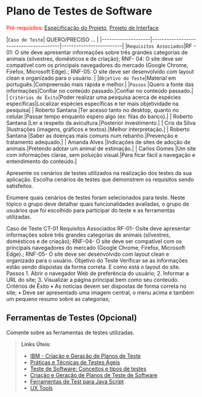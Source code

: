 # Plano de Testes de Software

<span style="color:red">Pré-requisitos: <a href="2-Especificação do Projeto.md"> Especificação do Projeto</a></span>, <a href="3-Projeto de Interface.md"> Projeto de Interface</a>

|`Caso de Teste`| QUERO/PRECISO ... |
|--------------------|----------------------------------------|-------------------------|
|`Requisitos Associados`|RF - 01:  O site deve apresentar informações sobre três grandes categorias de animais (silvestres, domésticos e de criação); 
RNF- 04: O site deve ser compatível com os principais navegadores do mercado (Google Chrome, Firefox, Microsoft Edge).;
RNF-05: O site deve ser desenvolvido com layout clean e organizado para o usuário.                                                                                                                                                                      |
|`Objetivo do Teste`|Material em português.|Compreensão mais rápida e melhor.|
|`Passos`  |Quero a fonte das informações|Confiar no conteúdo passado.|Confiar no conteúdo passado.|
| `Critérios de Êxito`|Poder realizar uma pesquisa acerca de espécies específicas|Localizar espécies específicas e ter mais objetividade na pesquisa|
|   Roberto Santana  |Ter acesso tanto no desktop, quanto no celular.|Passar tempo enquanto espero algo (ex: filas do banco).|
|   Roberto Santana  |Ler a respeito da avicultura.|Posterior investimento.|
|   Cris da Silva    |Ilustrações (imagens, gráficos e textos).|Melhor interpretação.|
|   Roberto Santana  |Saber as doenças mais comuns num rebanho.|Prevenção e tratamento adequado.|
|   Amanda Alves     |Indicações de sites de adoção de animais.|Pretendo adotar um animal de estimação.|
|   Carlos Gomes     |Um site com informações claras, sem poluição visual.|Para ficar fácil a navegação e entendimento do conteúdo.|


Apresente os cenários de testes utilizados na realização dos testes da sua aplicação. Escolha cenários de testes que demonstrem os requisitos sendo satisfeitos.

Enumere quais cenários de testes foram selecionados para teste. Neste tópico o grupo deve detalhar quais funcionalidades avaliadas, o grupo de usuários que foi escolhido para participar do teste e as ferramentas utilizadas.

Caso de Teste	CT-01
Requisitos Associados	RF-01- Osite deve apresentar informações sobre três grandes categorias de animais (silvestres, domésticos e de criação); RNF-04- O site deve ser compatível com os principais navegadores do mercado (Google Chrome, Firefox, Microsoft Edge).;                                                                                                                                                                      RNF-05- O site deve ser desenvolvido com layout clean e organizado para o usuário.
Objetivo do Teste	Verificar se as informações estão sendo dispostas da forma correta. E como está o layout do site. 
Passos	1. Abrir o navegador Web de preferência do usuário;                                                                                                                                                                                                       2. Informar a URL do site;                                                                                                                                                                                                                                                             3. Visualizar a página principal bem como seu conteúdo. 
Critérios de Êxito	• As notícias devem ser dispostas de forma correta no site;                                                                                                                                                                                                                                                                                                                                                                                                                                                                                                                                                                                                                             • Deve ser apresentado uma imagem central, o menu acima e também um pequeno resumo sobre as categorias;                  
 
## Ferramentas de Testes (Opcional)

Comente sobre as ferramentas de testes utilizadas.
 
> **Links Úteis**:
> - [IBM - Criação e Geração de Planos de Teste](https://www.ibm.com/developerworks/br/local/rational/criacao_geracao_planos_testes_software/index.html)
> - [Práticas e Técnicas de Testes Ágeis](http://assiste.serpro.gov.br/serproagil/Apresenta/slides.pdf)
> -  [Teste de Software: Conceitos e tipos de testes](https://blog.onedaytesting.com.br/teste-de-software/)
> - [Criação e Geração de Planos de Teste de Software](https://www.ibm.com/developerworks/br/local/rational/criacao_geracao_planos_testes_software/index.html)
> - [Ferramentas de Test para Java Script](https://geekflare.com/javascript-unit-testing/)
> - [UX Tools](https://uxdesign.cc/ux-user-research-and-user-testing-tools-2d339d379dc7)

